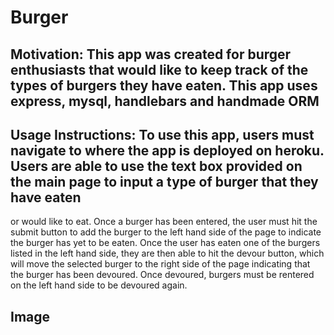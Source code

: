 # Burger

## Motivation:  This app was created for burger enthusiasts that would like to keep track of the types of burgers they have eaten.  This app uses express, mysql, handlebars and handmade ORM

## Usage Instructions:  To use this app, users must navigate to where the app is deployed on heroku.  Users are able to use the text box provided on the main page to input a type of burger that they have eaten
or would like to eat.  Once a burger has been entered, the user must hit the submit button to add the burger to the left hand side of the page to indicate the burger has yet to be eaten.  Once the user has eaten
one of the burgers listed in the left hand side, they are then able to hit the devour button, which will move the selected burger to the right side of the page indicating that the burger has been devoured.
Once devoured, burgers must be rentered on the left hand side to be devoured again.  

## Image 

